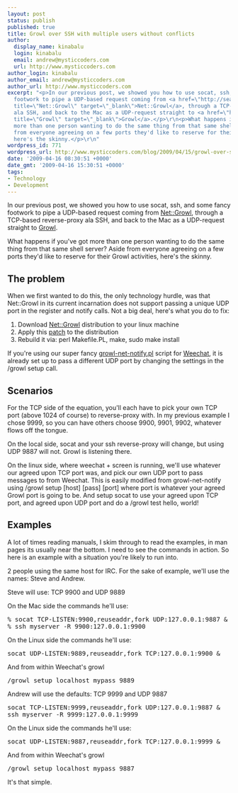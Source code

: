 ```yaml
---
layout: post
status: publish
published: true
title: Growl over SSH with multiple users without conflicts
author:
  display_name: kinabalu
  login: kinabalu
  email: andrew@mysticcoders.com
  url: http://www.mysticcoders.com
author_login: kinabalu
author_email: andrew@mysticcoders.com
author_url: http://www.mysticcoders.com
excerpt: "<p>In our previous post, we showed you how to use socat, ssh, and some fancy
  footwork to pipe a UDP-based request coming from <a href=\"http://search.cpan.org/~nmcfarl/Net-Growl-0.99/lib/Net/Growl.pm\"
  title=\"Net::Growl\" target=\"_blank\">Net::Growl</a>, through a TCP-based reverse-proxy
  ala SSH, and back to the Mac as a UDP-request straight to <a href=\"http://growl.info\"
  title=\"Growl\" target=\"_blank\">Growl</a>.</p>\r\n<p>What happens if you've got
  more than one person wanting to do the same thing from that same shell server? Aside
  from everyone agreeing on a few ports they'd like to reserve for their Growl activities,
  here's the skinny.</p>\r\n"
wordpress_id: 771
wordpress_url: http://www.mysticcoders.com/blog/2009/04/15/growl-over-ssh-with-multiple-users-without-conflicts/
date: '2009-04-16 08:30:51 +0000'
date_gmt: '2009-04-16 15:30:51 +0000'
tags:
- Technology
- Development
---
```

<p>In our previous post, we showed you how to use socat, ssh, and some fancy footwork to pipe a UDP-based request coming from <a href="http://search.cpan.org/~nmcfarl/Net-Growl-0.99/lib/Net/Growl.pm" title="Net::Growl" target="_blank">Net::Growl</a>, through a TCP-based reverse-proxy ala SSH, and back to the Mac as a UDP-request straight to <a href="http://growl.info" title="Growl" target="_blank">Growl</a>.</p>
<p>What happens if you've got more than one person wanting to do the same thing from that same shell server? Aside from everyone agreeing on a few ports they'd like to reserve for their Growl activities, here's the skinny.</p>
<p><a id="more"></a><a id="more-771"></a></p>
<h2>The problem</h2>
<p>When we first wanted to do this, the only technology hurdle, was that Net::Growl in its current incarnation does not support passing a unique UDP port in the register and notify calls. Not a big deal, here's what you do to fix:</p>
<ol>
<li>Download <a href="http://search.cpan.org/~nmcfarl/Net-Growl-0.99/lib/Net/Growl.pm" title="Net::Growl" target="_blank">Net::Growl</a> distribution to your linux machine</li>
<li>Apply this <a href="http://www.mysticcoders.com/tools/downloads/net-growl.patch" title="Net::Growl patch to support UDP" target="_blank">patch</a> to the distribution</li>
<li>Rebuild it via: perl Makefile.PL, make, sudo make install</li>
</ol>
<p>If you're using our super fancy <a href="http://www.mysticcoders.com/apps/growl-notify/" target="_blank">growl-net-notify.pl</a> script for <a href="http://weechat.flashtux.org" title="Weechat" target="_blank">Weechat</a>, it is already set up to pass a different UDP port by changing the settings in the /growl setup call.</p>
<h2>Scenarios</h2>
<p>For the TCP side of the equation, you'll each have to pick your own TCP port (above 1024 of course) to reverse-proxy with. In my previous example I chose 9999, so you can have others choose 9900, 9901, 9902, whatever flows off the tongue.</p>
<p>On the local side, socat and your ssh reverse-proxy will change, but using UDP 9887 will not. Growl is listening there.</p>
<p>On the linux side, where weechat + screen is running, we'll use whatever our agreed upon TCP port was, and pick our own UDP port to pass messages to from Weechat. This is easily modified from growl-net-notify using /growl setup [host] [pass] [port] where port is whatever your agreed Growl port is going to be. And setup socat to use your agreed upon TCP port, and agreed upon UDP port and do a /growl test hello, world!</p>
<h2>Examples</h2>
<p>A lot of times reading manuals, I skim through to read the examples, in man pages its usually near the bottom. I need to see the commands in action. So here is an example with a situation you're likely to run into.</p>
<p>2 people using the same host for IRC. For the sake of example, we'll use the names: Steve and Andrew.</p>
<p>Steve will use: TCP 9900 and UDP 9889</p>
<p>On the Mac side the commands he'll use:</p>
<pre>
% socat TCP-LISTEN:9900,reuseaddr,fork UDP:127.0.0.1:9887 &amp;
% ssh myserver -R 9900:127.0.0.1:9900
</pre>
<p>On the Linux side the commands he'll use:</p>
<pre>socat UDP-LISTEN:9889,reuseaddr,fork TCP:127.0.0.1:9900 &amp;</pre>
<p>And from within Weechat's growl</p>
<pre>/growl setup localhost mypass 9889</pre>
<p>Andrew will use the defaults: TCP 9999 and UDP 9887</p>
<pre>socat TCP-LISTEN:9999,reuseaddr,fork UDP:127.0.0.1:9887 &amp;
ssh myserver -R 9999:127.0.0.1:9999
</pre>
<p>On the Linux side the commands he'll use:</p>
<pre>socat UDP-LISTEN:9887,reuseaddr,fork TCP:127.0.0.1:9999 &amp;</pre>
<p>And from within Weechat's growl</p>
<pre>/growl setup localhost mypass 9887</pre>
<p>It's that simple.</p>
